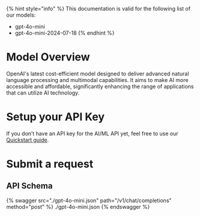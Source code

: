 [#references:start]: <> ({ "template": "openapi" })
{% hint style="info" %}
This documentation is valid for the following list of our models:
* gpt-4o-mini
* gpt-4o-mini-2024-07-18
{% endhint %}

# Model Overview
OpenAI&#x27;s latest cost-efficient model designed to deliver advanced natural language processing and multimodal capabilities. It aims to make  AI more accessible and affordable, significantly enhancing the range of applications that can utilize AI technology.

# Setup your API Key
If you don’t have an API key for the AI/ML API yet, feel free to use our [Quickstart guide](https://docs.aimlapi.com/quickstart/setting-up).

# Submit a request
## API Schema
{% swagger src="./gpt-4o-mini.json" path="/v1/chat/completions" method="post" %}
./gpt-4o-mini.json
{% endswagger %}


[#references:end]: <> ({})